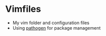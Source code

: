 # Vimfiles
* My vim folder and configuration files
* Using [pathogen](https://github.com/tpope/vim-pathogen) for package management
